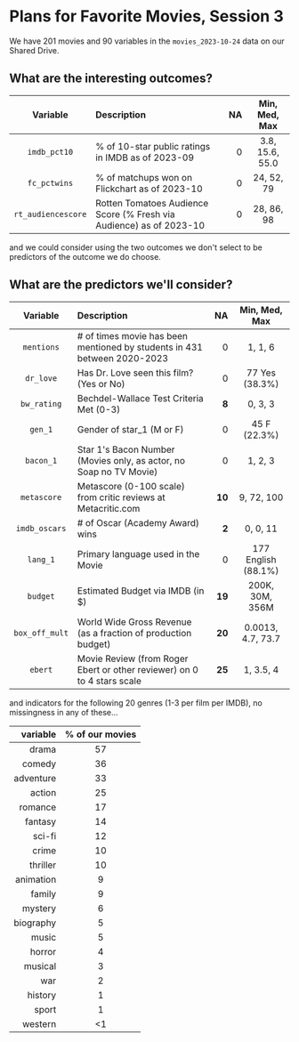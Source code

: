 # Plans for Favorite Movies, Session 3

We have 201 movies and 90 variables in the `movies_2023-10-24` data on our Shared Drive.

## What are the interesting outcomes?

Variable | Description | NA | Min, Med, Max
:-------------: | :------------------------------------------------------------------ | ---: | :---------:
`imdb_pct10` | % of 10-star public ratings in IMDB as of 2023-09 | 0 | 3.8, 15.6, 55.0
`fc_pctwins` | % of matchups won on Flickchart as of 2023-10 | 0 | 24, 52, 79
`rt_audiencescore` | Rotten Tomatoes Audience Score (% Fresh via Audience) as of 2023-10 | 0 | 28, 86, 98

and we could consider using the two outcomes we don't select to be predictors of the outcome we do choose.

## What are the predictors we'll consider?

Variable | Description | NA | Min, Med, Max
:-------------: | :------------------------------------------------------------------ | ---: | :---------:
`mentions` | # of times movie has been mentioned by students in 431 between 2020-2023 | 0 | 1, 1, 6
`dr_love` | Has Dr. Love seen this film? (Yes or No) | 0 | 77 Yes (38.3%)
`bw_rating` | Bechdel-Wallace Test Criteria Met (0-3) | **8** | 0, 3, 3
`gen_1` | Gender of star_1 (M or F) | 0 | 45 F (22.3%)
`bacon_1` | Star 1's Bacon Number (Movies only, as actor, no Soap no TV Movie) | 0 | 1, 2, 3
`metascore` | Metascore (0-100 scale) from critic reviews at Metacritic.com | **10** | 9, 72, 100
`imdb_oscars` | # of Oscar (Academy Award) wins | **2** | 0, 0, 11
`lang_1` | Primary language used in the Movie | 0 | 177 English (88.1%)
`budget` | Estimated Budget via IMDB (in $) | **19** | 200K,	30M,	356M
`box_off_mult` | World Wide Gross Revenue (as a fraction of production budget) | **20** | 0.0013, 4.7, 73.7
`ebert` | Movie Review (from Roger Ebert or other reviewer) on 0 to 4 stars scale | **25** | 1, 3.5, 4

and indicators for the following 20 genres (1-3 per film per IMDB), no missingness in any of these...

variable | % of our movies
---------: | :----------:
drama | 57
comedy | 36
adventure | 33
action | 25
romance | 17
fantasy | 14
sci-fi | 12
crime | 10
thriller | 10
animation | 9
family | 9
mystery | 6
biography | 5
music | 5
horror | 4
musical | 3
war | 2
history | 1
sport | 1
western | <1


